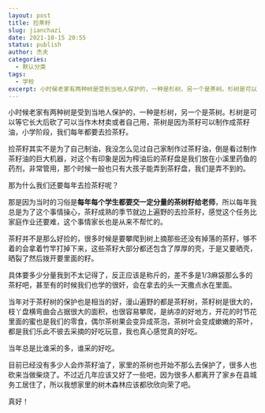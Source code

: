 ```yaml
---
layout: post
title: 捡茶籽
slug: jianchazi
date: 2021-10-15 20:55
status: publish
author: 杰夫
categories: 
  - 默认分类
tags: 
  - 学校
excerpt: 小时候老家有两种树是受到当地人保护的，一种是杉树，另一个是茶树。杉树是可以等它长大后砍了可以当作木材卖或者自己用，茶树是因为茶籽可以制作成茶籽油，小学阶段，我们每年都要去捡茶籽。
---
```


小时候老家有两种树是受到当地人保护的，一种是杉树，另一个是茶树。杉树是可以等它长大后砍了可以当作木材卖或者自己用，茶树是因为茶籽可以制作成茶籽油，小学阶段，我们每年都要去捡茶籽。

捡茶籽其实不是为了自己制油，我没怎么见过自己家制作过茶籽油，倒是看过制作茶籽油的巨大机器，对这个有印象是因为榨油后的茶籽盘是我们放在小溪里药鱼的药剂，非常管用，那个时候一般也只有大孩子能弄到茶籽盘，我们是弄不到的。

那为什么我们还要每年去捡茶籽呢？

那是因为当时的习俗是**每年每个学生都要交一定分量的茶树籽给老师**，所以每年我总是为了这个事情操心，茶籽成熟的季节就边上遍野的去捡茶籽，感觉这个任务比家庭作业还要难，这个事情家长也是从来不帮忙的。

茶籽并不是那么好捡的，很多时候是要攀爬到树上摘那些还没有掉落的茶籽，够不着的会拿着竹竿打掉下来，这些茶籽大部分都还包含了厚厚的壳，于是又要晒壳，晒裂了然后拨开要里面的籽。

具体要多少分量我到不太记得了，反正应该是称斤的，差不多是1/3麻袋那么多的茶籽吧，甚至有的时候我们也学的很奸，会在拿去的头一天撒点水在里面。

当年对于茶籽树的保护也是相当的好，漫山遍野的都是茶籽树，茶籽树是很大的，枝丫盘横弯曲会占据很大的面积，也很容易攀爬，是纳凉的好地方，开花的时节花里面的蜜也是我们的零食，偶尔茶树果会变异成茶泡，茶树叶会变成嫰嫩的茶叶，都是我们乐此不彼去采摘的好吃玩意，我也真心感觉真的好吃。

当年总是比谁采的多，谁采的好吃。

目前已经没有多少人会炸茶籽油了，家里的茶树也开始不那么去保护了，很多人也砍来当做柴烧了。不过近几年应该又好了一些吧，因为很多人都离开了家乡在县城务工居住了，所以我想家里的树木森林应该都欣欣向荣了吧。

真好！